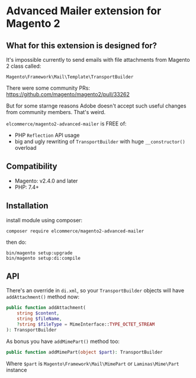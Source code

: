 # Advanced Mailer extension for Magento 2

## What for this extension is designed for?

It's impossible currently to send emails with file attachments from Magento 2 class called:
```
Magento\Framework\Mail\Template\TransportBuilder
```

There were some community PRs: https://github.com/magento/magento2/pull/33262

But for some starnge reasons Adobe doesn't accept such useful changes from community members. That's weird.

``elcommerce/magento2-advanced-mailer`` is FREE of:
- PHP ```Reflection``` API usage
- big and ugly rewriting of ```TransportBuilder``` with huge ``__constructor()`` overload

## Compatibility

- Magento: v2.4.0 and later
- PHP: 7.4+

## Installation
install module using composer:
```
composer require elcommerce/magento2-advanced-mailer
```
then do:
```
bin/magento setup:upgrade
bin/magento setup:di:compile
```
## API
There's an override in ``di.xml``, so your ``TransportBuilder`` objects will have ``addAttachment()`` method now:
```php
public function addAttachment(
    string $content,
    string $fileName,
    ?string $fileType = MimeInterface::TYPE_OCTET_STREAM
): TransportBuilder
```
As bonus you have ``addMimePart()`` method too:
```php
public function addMimePart(object $part): TransportBuilder
```
Where ``$part`` is ``Magento\Framework\Mail\MimePart`` or ``Laminas\Mime\Part`` instance





